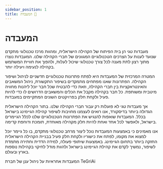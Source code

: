 ```yaml
---
sidebar_position: 1
title: המעבדה 🧪
---
```

# המעבדה
מעבדות טגי הן בית הפיתוח של הקהילה הישראלית, ומהוות מרכז טכנולוגי מתקדם שנועד לענות על הצרכים הטכנולוגיים המגוונים של חברי הקהילה שלנו. המעבדות נוצרו מתוך רצון לתת מענה לכל צורך טכנולוגי שיכול לעלות, ולהפוך את חוויית המשתמש בקהילה לנעימה ויעילה יותר.

המטרה המרכזית של המעבדות היא לפתח פתרונות טכנולוגיים חדשניים לניהול ושיפור הקהילה. הפתרונות שאנו מפתחים מתמקדים בשיפור התקשורת, ניהול המשאבים והאינטראקציות בין חברי הקהילה, וזאת כדי להבטיח שכל חבר יוכל ליהנות מחוויה מיטבית ומשותפת. כל חבר בקהילה מקבל את הכלים והמשאבים הדרושים לו כדי להיות פעיל ולקחת חלק בפרויקטים השונים המתקיימים במעבדות.

אך מעבדות טגי לא פועלות רק עבור חברי הקהילה שלנו. בתור הקהילה הישראלית הגדולה ביותר בדיסקורד, אנו רואים לעצמנו מחויבות לשיפור קהילת הגיימינג בישראל בכלל. המעבדות שואפות להנגיש את הפתרונות הטכנולוגיים שלנו לכלל הגיימרים בישראל, ולאפשר לכל אחד ואחת להיות חלק מקהילה מאוחדת, תומכת ודוחפת קדימה.

אנו מאמינים כי באמצעות המעבדות נוכל ליצור מרחב טכנולוגי מתקדם, בו כל גיימר יוכל למצוא את מקומו, לפתח את כישוריו ולקחת חלק פעיל בבניית הקהילה הישראלית החזקה ביותר בתחום הגיימינג. באמצעות שיתופי פעולה, למידה הדדית וחתירה מתמדת לשיפור, נמשיך לקדם את קהילת הגיימינג בישראל ולהוות מודל לחיקוי בקהילות נוספות בארץ ובעולם.

המעבדות אחראיות על ניהול ענן של חברת TeGriAi
